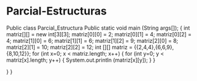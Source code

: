 # Parcial-Estructuras
Public class Parcial_Estructura
 Public static void main (String args[]); {
int matriz[][] = new int[3][3];
matriz[0][0] = 2;
matriz[0][1] = 4;
matriz[0][2] = 4;
matriz[1][0] = 6;
matriz[1][1] = 6;
matriz[1][2] = 9;
matriz[2][0] = 8;
matriz[2][1] = 10;
matriz[2][2] = 12;
int [][] matriz = {{2,4,4},{6,6,9},{8,10,12}};
for (int x=0; x < matriz.length; x++) {
  for (int y=0; y < matriz[x].length; y++) {
    System.out.println (matriz[x][y]);
  }
}

  }
}
